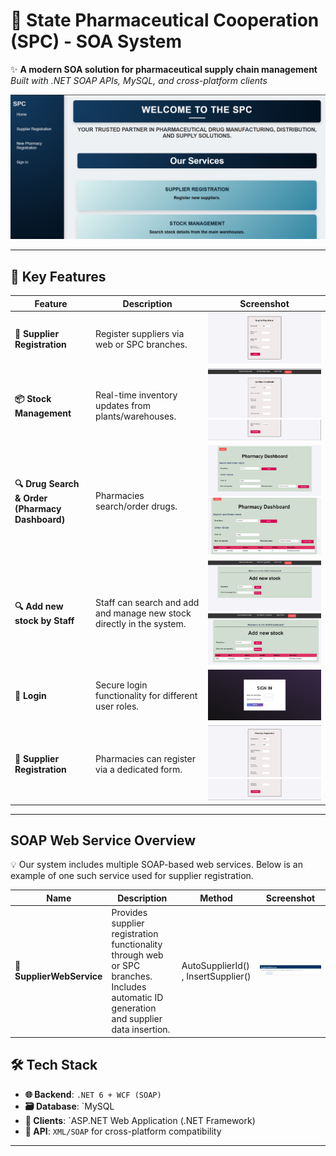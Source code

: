 # 💊 State Pharmaceutical Cooperation (SPC) - SOA System  

✨ **A modern SOA solution for pharmaceutical supply chain management**  
*Built with .NET SOAP APIs, MySQL, and cross-platform clients*  

![System Overview](Screenshots_application/home.png)  

---

## 🚀 **Key Features**  

| Feature                | Description                                                                 | Screenshot                          |
|------------------------|-----------------------------------------------------------------------------|-------------------------------------|
| **🧾 Supplier Registration** | Register suppliers via web or SPC branches.                                 | ![Supplier](Screenshots_application/supplier.png) |
| **📦 Stock Management**     | Real-time inventory updates from plants/warehouses.                         | ![Stock](Screenshots_application/addDrug.png)<br>![Register 2](Screenshots_application/addDrug1.png)     |
| **🔍 Drug Search & Order (Pharmacy Dashboard)**  | Pharmacies search/order drugs.                             | ![Order](Screenshots_application/pharmacyDash.png)<br>![Register 2](Screenshots_application/pharmacydash2.png)      |
| **🔍 Add new stock by Staff** | Staff can search and add and manage new stock directly in the system.                    | ![Supplier](Screenshots_application/staffDash.png)<br>![Register 2](Screenshots_application/addnewdetail.png) |
| **🔐 Login** | Secure login functionality for different user roles.                               | ![Supplier](Screenshots_application/login.png) |
| **📝 Supplier Registration** | Pharmacies can register via a dedicated form.                                 | ![Supplier](Screenshots_application/pharmacyregister.png)<br>![Register 2](Screenshots_application/pharmacyregister1.png) |
---

## **SOAP Web Service Overview**

<p>💡 Our system includes multiple SOAP-based web services. Below is an example of one such service used for supplier registration.</p>


| Name                | Description                                                                 |Method      |  Screenshot                          |
|------------------------|-----------------------------------------------------------------------------|-------------------------------------|-------------------------------------|
| **🧾SupplierWebService** | Provides supplier registration functionality through web or SPC branches. Includes automatic ID generation and supplier data insertion.                                |AutoSupplierId() , InsertSupplier()                                 | ![Supplier](Screenshots_application/webservice.png) |

## 🛠 **Tech Stack**  

- **🌐 Backend**: `.NET 6 + WCF (SOAP)`  
- **🗃 Database**: `MySQL 
- **📱 Clients**: `ASP.NET Web Application (.NET Framework) 
- **📡 API**: `XML/SOAP` for cross-platform compatibility  

---
